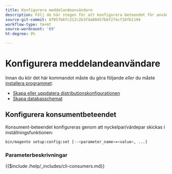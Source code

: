 ```yaml
---
title: Konfigurera meddelandeanvändare
description: Följ de här stegen för att konfigurera beteendet för användare av Adobe Commerce- eller Magento Open Source-meddelandekön.
source-git-commit: 8f05fb6fc212c2b3fda80457bbf27ecf16fb1194
workflow-type: tm+mt
source-wordcount: '69'
ht-degree: 0%

---
```



# Konfigurera meddelandeanvändare

Innan du kör det här kommandot måste du göra följande *eller* du måste [installera programmet](../advanced.md):

* [Skapa eller uppdatera distributionskonfigurationen](deployment.md)
* [Skapa databasschemat](database.md)

## Konfigurera konsumentbeteendet

Konsument-beteendet konfigureras genom att nyckelpar/värdepar skickas i inställningsfunktionen:

```bash
bin/magento setup:config:set [--<parameter_name>=<value>, ...]
```

### Parameterbeskrivningar

{{$include /help/_includes/cli-consumers.md}}

